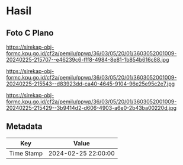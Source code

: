 # Hasil

## Foto C Plano

https://sirekap-obj-formc.kpu.go.id/cf2a/pemilu/ppwp/36/03/05/20/01/3603052001009-20240225-215707--e46239c6-fff8-4984-8e81-1b854b616c88.jpg

https://sirekap-obj-formc.kpu.go.id/cf2a/pemilu/ppwp/36/03/05/20/01/3603052001009-20240225-215543--d83923dd-ca40-4645-9104-96e25e95c2e7.jpg

https://sirekap-obj-formc.kpu.go.id/cf2a/pemilu/ppwp/36/03/05/20/01/3603052001009-20240225-215429--3b9414d2-d606-4903-a6e0-2b43ba00220d.jpg


## Metadata

| Key        | Value               |
| ---------- | ------------------- |
| Time Stamp | 2024-02-25 22:00:00 |



